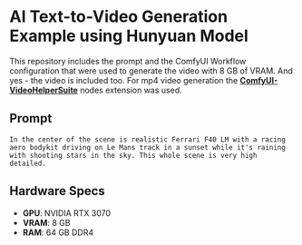 # AI Text-to-Video Generation Example using Hunyuan Model

This repository includes the prompt and the ComfyUI Workflow configuration that were used to generate the video with 8 GB of VRAM. And yes - the video is included too. For mp4 video generation the [**ComfyUI-VideoHelperSuite**](https://github.com/Kosinkadink/ComfyUI-VideoHelperSuite) nodes extension was used.

## Prompt
``
In the center of the scene is realistic Ferrari F40 LM with a racing aero bodykit driving on Le Mans track in a sunset while it's raining with shooting stars in the sky. This whole scene is very high detailed.
``

## Hardware Specs
* **GPU**: NVIDIA RTX 3070
* **VRAM**: 8 GB
* **RAM**: 64 GB DDR4
